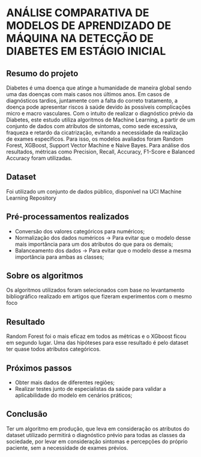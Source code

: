 # **ANÁLISE COMPARATIVA DE MODELOS DE APRENDIZADO DE MÁQUINA NA DETECÇÃO DE DIABETES EM ESTÁGIO INICIAL**
## **Resumo do projeto**
Diabetes é uma doença que atinge a humanidade de maneira global sendo
uma das doenças com mais casos nos últimos anos. Em casos de diagnósticos tardios,
juntamente com a falta do correto tratamento, a doença pode apresentar riscos à saúde devido
às possíveis complicações micro e macro vasculares. Com o intuito de realizar o diagnóstico
prévio da Diabetes, este estudo utiliza algoritmos de Machine Learning, a partir de um
conjunto de dados com atributos de sintomas, como sede excessiva, fraqueza e retardo da
cicatrização, evitando a necessidade da realização de exames específicos. Para isso, os
modelos avaliados foram Random Forest, XGBoost, Support Vector Machine e Naive Bayes.
Para análise dos resultados, métricas como Precision, Recall, Accuracy, F1-Score e Balanced
Accuracy foram utilizadas.
## **Dataset**
Foi utilizado um conjunto de dados público, disponível na UCI Machine Learning Repository
## **Pré-processamentos realizados**
- Conversão dos valores categóricos para numéricos;
- Normalização dos dados numéricos -> Para evitar que o modelo desse mais importância para um dos atributos do que para os demais;
- Balanceamento dos dados -> Para evitar que o modelo desse a mesma importância para ambas as classes;
## **Sobre os algoritmos**
Os algoritmos utilizados foram selecionados com base no levantamento bibliográfico realizado em artigos que fizeram experimentos com o mesmo foco
## **Resultado**
Random Forest foi o mais eficaz em todos as métricas e o XGboost ficou em segundo lugar.
Uma das hipóteses para esse resultado é pelo dataset ter quase todos atributos categóricos.
## **Próximos passos**
- Obter mais dados de diferentes regiões;
- Realizar testes junto de especialistas da saúde para validar a aplicabilidade do modelo em cenários práticos;
## **Conclusão**
Ter um algoritmo em produção, que leva em consideração os atributos do dataset utilizado permitirá o diagnóstico prévio para todas as classes da sociedade, por levar em consideração sintomas e percepções do próprio paciente, sem a necessidade de exames prévios.
